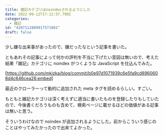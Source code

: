 ```yaml
---
title: 雑記カテゴリはnoindexされるようにした
date: 2022-09-12T17:12:57.790Z
categories:
  - 雑記
id: "4207112889917571801"
draft: false
---
```


<!-- more -->

少し嫌な出来事があったので、嫌だったなという記事を書いた。

ともあれその記事によって何かの評判を不当に下げたい意図は無いので、考えた結果「雑記」カテゴリに noindex がつくような JavaScript を仕込んでみた。

[https://github.com/mkizka/blog/commit/b0e97d1071939c6e5fa9cd8960608d4c646cea26:embed]

最近のクローラーって動的に追加された meta タグを読めるらしい。すごい。

もともと雑記カテゴリは深く考えずに適当に書いたものを登録したりもしていたので、今後書くだろうものも含めて、検索ページに載せるほどの価値がある記事は無いと思う。

そういうわけなので noindex が追加されるようにした。前からこういう感じのことはやってみたかったので出来てよかった。
